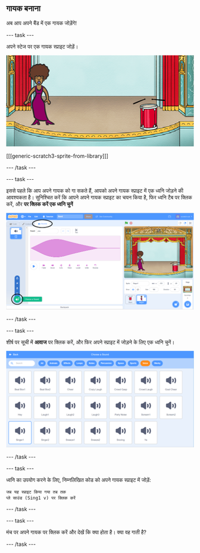 ## गायक बनाना

अब आप अपने बैंड में एक गायक जोड़ेंगे!

--- task ---

अपने स्टेज पर एक गायक स्प्राइट जोड़ें।

![स्क्रीनशॉट](images/band-singer-mic.png)

[[[generic-scratch3-sprite-from-library]]]

--- /task ---

--- task ---

इससे पहले कि आप अपने गायक को गा सकते हैं, आपको अपने गायक स्प्राइट में एक ध्वनि जोड़ने की आवश्यकता है। सुनिश्चित करें कि आपने अपने गायक स्प्राइट का चयन किया है, फिर ध्वनि टैब पर क्लिक करें, और **पर क्लिक करें एक ध्वनि चुनें**

![स्क्रीनशॉट](images/band-import-sound-annotated.png)

--- /task ---

--- task ---

शीर्ष पर सूची में **आवाज** पर क्लिक करें, और फिर अपने स्प्राइट में जोड़ने के लिए एक ध्वनि चुनें।

![स्क्रीनशॉट](images/band-choose-sound.png)

--- /task ---

--- task ---

ध्वनि का उपयोग करने के लिए, निम्नलिखित कोड को अपने गायक स्प्राइट में जोड़ें:

```blocks3
जब यह स्प्राइट किया गया तब तक
प्ले साउंड (Sing1 v) पर क्लिक करें
```

--- /task ---

--- task ---

मंच पर अपने गायक पर क्लिक करें और देखें कि क्या होता है। क्या वह गाती है?

--- /task ---
